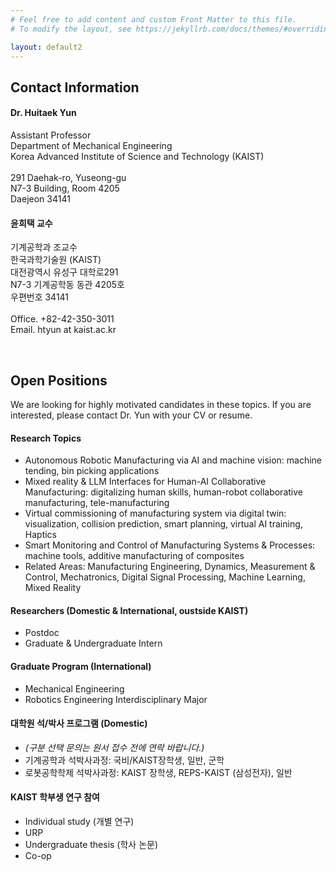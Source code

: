 ```yaml
---
# Feel free to add content and custom Front Matter to this file.
# To modify the layout, see https://jekyllrb.com/docs/themes/#overriding-theme-defaults

layout: default2
---
```


## Contact Information

#### Dr. Huitaek Yun

Assistant Professor<br />
Department of Mechanical Engineering<br />
Korea Advanced Institute of Science and Technology (KAIST)<br />
<br>
291 Daehak-ro, Yuseong-gu <br />
N7-3 Building, Room 4205<br />
Daejeon 34141


#### 윤희택 교수

기계공학과 조교수<br />
한국과학기술원 (KAIST)<br />
대전광역시 유성구 대학로291 <br />N7-3 기계공학동 동관 4205호 <br />우편번호 34141
<br>
<br>
Office. +82-42-350-3011<br />
Email. htyun at kaist.ac.kr<br />

<br>


## Open Positions

We are looking for highly motivated candidates in these topics. If you are interested, please contact Dr. Yun with your CV or resume.

#### Research Topics
 * Autonomous Robotic Manufacturing via AI and machine vision: machine tending, bin picking applications
 * Mixed reality & LLM Interfaces for Human-AI Collaborative Manufacturing: digitalizing human skills, human-robot collaborative manufacturing, tele-manufacturing
 * Virtual commissioning of manufacturing system via digital twin: visualization, collision prediction, smart planning, virtual AI training, Haptics
 * Smart Monitoring and Control of Manufacturing Systems & Processes: machine tools, additive manufacturing of composites
 * Related Areas: Manufacturing Engineering, Dynamics, Measurement & Control, Mechatronics, Digital Signal Processing, Machine Learning, Mixed Reality

#### Researchers (Domestic & International, oustside KAIST)
 * Postdoc
 * Graduate & Undergraduate Intern  

#### Graduate Program (International)
 * Mechanical Engineering
 * Robotics Engineering Interdisciplinary Major

#### 대학원 석/박사 프로그램 (Domestic)

 * _(구분 선택 문의는 원서 접수 전에 연락 바랍니다.)_
 * 기계공학과 석박사과정: 국비/KAIST장학생, 일반, 군학
 * 로봇공학학제 석박사과정: KAIST 장학생, REPS-KAIST (삼성전자), 일반

#### KAIST 학부생 연구 참여
 * Individual study (개별 연구)
 * URP
 * Undergraduate thesis (학사 논문)
 * Co-op
 